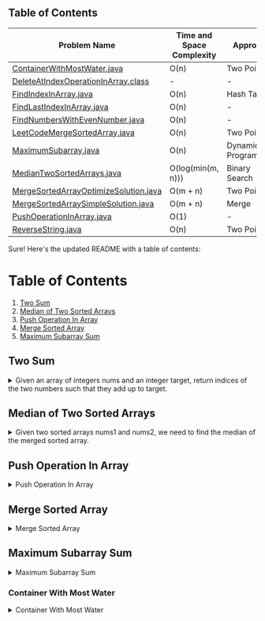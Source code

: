 ## Table of Contents

| Problem Name                                 | Time and Space Complexity | Approach             |
| -------------------------------------------- | ------------------------- | -------------------- |
| [ContainerWithMostWater.java][link1]          | O(n)                      | Two Pointer          |
| [DeleteAtIndexOperationInArray.class][link2]  | -                         | -                    |
| [FindIndexInArray.java][link3]                | O(n)                      | Hash Table           |
| [FindLastIndexInArray.java][link4]            | O(n)                      | -                    |
| [FindNumbersWithEvenNumber.java][link5]       | O(n)                      | -                    |
| [LeetCodeMergeSortedArray.java][link6]        | O(n)                      | Two Pointer          |
| [MaximumSubarray.java][link7]                 | O(n)                      | Dynamic Programming |
| [MedianTwoSortedArrays.java][link8]           | O(log(min(m, n)))         | Binary Search        |
| [MergeSortedArrayOptimizeSolution.java][link9] | O(m + n)                  | Two Pointer          |
| [MergeSortedArraySimpleSolution.java][link10]  | O(m + n)                  | Merge                |
| [PushOperationInArray.java][link11]            | O(1)                      | -                    |
| [ReverseString.java][link12]                  | O(n)                      | Two Pointer          |

[link1]: https://github.com/hassanshahzadaheer/Code-DSA/blob/main/Arrays/ContainerWithMostWater.java
[link2]: https://github.com/hassanshahzadaheer/Code-DSA/blob/main/Arrays/DeleteAtIndexOperationInArray.class
[link3]: https://github.com/hassanshahzadaheer/Code-DSA/blob/main/Arrays/FindIndexInArray.java
[link4]: https://github.com/hassanshahzadaheer/Code-DSA/blob/main/Arrays/FindLastIndexInArray.java
[link5]: https://github.com/hassanshahzadaheer/Code-DSA/blob/main/Arrays/FindNumbersWithEvenNumber.java
[link6]: https://github.com/hassanshahzadaheer/Code-DSA/blob/main/Arrays/LeetCodeMergeSortedArray.java
[link7]: https://github.com/hassanshahzadaheer/Code-DSA/blob/main/Arrays/MaximumSubarray.java
[link8]: https://github.com/hassanshahzadaheer/Code-DSA/blob/main/Arrays/MedianTwoSortedArrays.java
[link9]: https://github.com/hassanshahzadaheer/Code-DSA/blob/main/Arrays/MergeSortedArrayOptimizeSolution.java
[link10]: https://github.com/hassanshahzadaheer/Code-DSA/blob/main/Arrays/MergeSortedArraySimpleSolution.java
[link11]: https://github.com/hassanshahzadaheer/Code-DSA/blob/main/Arrays/PushOperationInArray.java
[link12]: https://github.com/hassanshahzadaheer/Code-DSA/blob/main/Arrays/ReverseString.java



Sure! Here's the updated README with a table of contents:

# Table of Contents
1. [Two Sum](#two-sum)
2. [Median of Two Sorted Arrays](#median-of-two-sorted-arrays)
3. [Push Operation In Array](#push-operation-in-array)
4. [Merge Sorted Array](#merge-sorted-array)
5. [Maximum Subarray Sum](#maximum-subarray-sum)

## Two Sum
<details>
<summary>Given an array of integers nums and an integer target, return indices of the two numbers such that they add up to target.</summary>
 
Approach:
- Hash Map: The program uses a hash map to store the values from the input array nums as keys and their corresponding indices as values. This allows for efficient lookup of the complement value during the iteration.

Time complexity: O(n)
- The for loop iterates through each element of nums exactly once. The hash map operations, such as containsKey and put, have an average time complexity of O(1).

Space complexity: O(n)
- In the worst case, all elements of nums are stored in the hash map.

Source Code:
```java
import java.util.HashMap;
import java.util.Map;

class Solution {
    public int[] twoSum(int[] nums, int target) {
        Map<Integer, Integer> map = new HashMap<>();
        
        for (int i = 0; i < nums.length; i++) {
            int complement = target - nums[i];
            
            if (map.containsKey(complement)) {
                return new int[]{map.get(complement), i};
            }
            
            map.put(nums[i], i);
        }
        
        return new int[]{};
    }
}
```
</details>

## Median of Two Sorted Arrays
<details>
<summary>Given two sorted arrays nums1 and nums2, we need to find the median of the merged sorted array.</summary>

Approach:
1. Merge the two arrays into a single sorted array.
2. Find the median of the merged array.

Time complexity: O(m + n)
- The algorithm iterates through both nums1 and nums2 once, so the time complexity is proportional to the combined lengths of the arrays.

Space complexity: O(m + n)
- The merged array requires space to store all the elements.

Source Code:
```java
class Solution {
    public double findMedianSortedArrays(int[] nums1, int[] nums2) {
        int m = nums1.length;
        int n = nums2.length;
        int[] merged = new int[m + n];
        
        int i = 0, j = 0, k = 0;
        while (i < m && j < n) {
            if (nums1[i] <= nums2[j]) {
                merged[k++] = nums1[i++];
            } else {
                merged[k++] = nums2[j++];
            }
        }
        
        while (i < m) {
            merged[k++] = nums1[i++];
        }
        
        while (j < n) {
            merged[k++] = nums2[j++];
        }
        
        int medianIndex = (m + n) / 2;
        if ((m + n) % 2 == 0) {
            return (merged[medianIndex - 1] + merged[medianIndex]) / 2.0;
        } else {
            return merged[medianIndex];
        }
    }
}
```
</details>

## Push Operation In Array
<details>
<summary>Push Operation In Array</summary>

The `PushOperationInArray` class demonstrates adding elements to an array using the `push` operation. It provides the following functionality:

- `push(Object item)`: Adds an item to
- `push(Object item)`: Adds an item to the array at the end.
- `display()`: Prints the elements of the array.

Source Code:
```java
class PushOperationInArray {
    private Object[] array;
    private int size;
    private int capacity;

    public PushOperationInArray(int capacity) {
        this.capacity = capacity;
        this.array = new Object[capacity];
        this.size = 0;
    }

    public void push(Object item) {
        if (size == capacity) {
            increaseCapacity();
        }
        array[size] = item;
        size++;
    }

    private void increaseCapacity() {
        int newCapacity = capacity * 2;
        Object[] newArray = new Object[newCapacity];
        for (int i = 0; i < size; i++) {
            newArray[i] = array[i];
        }
        array = newArray;
        capacity = newCapacity;
    }

    public void display() {
        for (int i = 0; i < size; i++) {
            System.out.println(array[i]);
        }
    }
}
```
</details>

## Merge Sorted Array
<details>
<summary>Merge Sorted Array</summary>

The `MergeSortedArray` class provides a method to merge two sorted arrays into a single sorted array.

Approach:
1. Initialize three pointers: `i` for the first array, `j` for the second array, and `k` for the merged array.
2. Compare the elements at indices `i` and `j` and add the smaller element to the merged array.
3. Move the corresponding pointer (`i` or `j`) and the `k` pointer to the next position.
4. Repeat steps 2-3 until one of the arrays is fully processed.
5. Add any remaining elements from the unfinished array to the merged array.
6. Return the merged array.

Time complexity: O(m + n)
- The algorithm iterates through both arrays once, comparing and merging the elements. The time complexity is proportional to the combined lengths of the arrays.

Space complexity: O(m + n)
- The merged array requires space to store all the elements.

Source Code:
```java
class MergeSortedArray {
    public int[] merge(int[] nums1, int m, int[] nums2, int n) {
        int[] merged = new int[m + n];
        int i = 0, j = 0, k = 0;

        while (i < m && j < n) {
            if (nums1[i] <= nums2[j]) {
                merged[k++] = nums1[i++];
            } else {
                merged[k++] = nums2[j++];
            }
        }

        while (i < m) {
            merged[k++] = nums1[i++];
        }

        while (j < n) {
            merged[k++] = nums2[j++];
        }

        return merged;
    }
}
```
</details>

## Maximum Subarray Sum
<details>
<summary>Maximum Subarray Sum</summary>

The `MaximumSubarraySum` class provides a method to find the maximum sum of a contiguous subarray within an array.

Approach:
- The Kadane's algorithm is used to find the maximum subarray sum.
- Initialize two variables: `maxSum` and `currentSum` to store the maximum sum found so far and the sum of the current subarray.
- Iterate

 through the array:
    - Add the current element to `currentSum`.
    - If `currentSum` becomes negative, reset it to zero since a negative sum would only decrease the maximum sum.
    - Update `maxSum` if `currentSum` is greater than `maxSum`.
- Return `maxSum` as the result.

Time complexity: O(n)
- The algorithm iterates through the array once, performing constant-time operations.

Space complexity: O(1)
- The algorithm uses a constant amount of extra space.

Source Code:
```java
class MaximumSubarraySum {
    public int maxSubArray(int[] nums) {
        int maxSum = nums[0];
        int currentSum = 0;

        for (int num : nums) {
            currentSum += num;
            if (currentSum > maxSum) {
                maxSum = currentSum;
            }
            if (currentSum < 0) {
                currentSum = 0;
            }
        }

        return maxSum;
    }
}
```
</details>

### Container With Most Water
<details>
<summary>Container With Most Water</summary>

The "Container With Most Water" problem aims to find the maximum area of water that can be trapped between two vertical lines in a given array of heights.

#### Approach:

The provided solution uses the two-pointer approach to solve the problem efficiently.

1. Initialize two pointers, `left` and `right`, pointing to the first and last elements of the array, respectively.
2. Calculate the current area between the lines represented by the `left` and `right` pointers. The area is determined by the width (the difference between the indices) and the height (the minimum height between the two pointers).
3. Update the maximum area if the current area is greater.
4. Move the pointer with the smaller height inward. If the height at the `left` pointer is smaller, move the `left` pointer one step to the right; otherwise, move the `right` pointer one step to the left.
5. Repeat steps 2-4 until the pointers meet (i.e., `left >= right`).

By iteratively comparing and updating the maximum area, this approach explores all possible combinations of lines and ensures that the maximum area is found.

#### Time and Space Complexity:

The two-pointer approach has a time complexity of O(n), where n is the number of elements in the array. The approach only requires a single pass through the array, comparing and updating the area in constant time.

The space complexity is O(1) since the approach uses a constant amount of extra space to store the pointers and the maximum area.

#### Source Code:

Here's the provided solution:

```java
class Solution {
    public int maxArea(int[] height) {
        int maxArea = 0;
        int left = 0;
        int right = height.length - 1;

        while (left < right) {
            int currentArea = Math.min(height[left], height[right]) * (right - left);
            maxArea = Math.max(maxArea, currentArea);

            if (height[left] < height[right]) {
                left++;
            } else {
                right--;
            }
        }

        return maxArea;
    }
}
```
</details>

         

